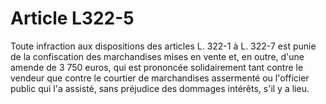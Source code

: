 # Article L322-5

Toute infraction aux dispositions des articles L. 322-1 à L. 322-7 est punie de la confiscation des marchandises mises en vente et, en outre, d'une amende de 3 750 euros, qui est prononcée solidairement tant contre le vendeur que contre le courtier de marchandises assermenté ou l'officier public qui l'a assisté, sans préjudice des dommages intérêts, s'il y a lieu.
